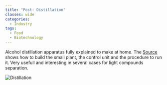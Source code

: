 ```yaml
---
title: "Post: Distillation"
classes: wide
categories:
  - Industry
tags:
  - Food
  - Biotechnology
---
```


Alcohol distillation apparatus fully explained to make at home. The [Source](https://www.codeproject.com/Articles/5300253/Arduino-Home-Distillery) shows how to build the small plant, the control unit and the procedure to run it. Very usefull and interesting in several cases for light compounds separation.

![Distillation](https://www.codeproject.com/KB/Articles/5300253/Still_schematic_20211218_0848-r-700.png)
